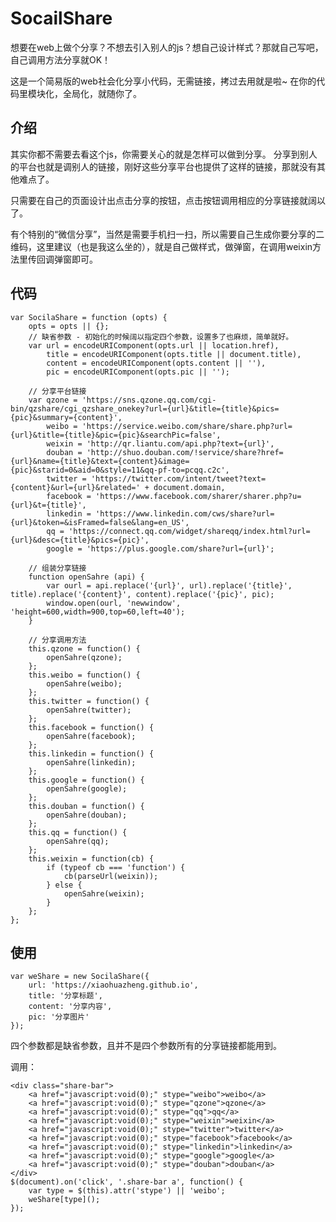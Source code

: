 # SocailShare

想要在web上做个分享？不想去引入别人的js？想自己设计样式？那就自己写吧，自己调用方法分享就OK！

这是一个简易版的web社会化分享小代码，无需链接，拷过去用就是啦~
在你的代码里模块化，全局化，就随你了。

## 介绍

其实你都不需要去看这个js，你需要关心的就是怎样可以做到分享。
分享到别人的平台也就是调别人的链接，刚好这些分享平台也提供了这样的链接，那就没有其他难点了。

只需要在自己的页面设计出点击分享的按钮，点击按钮调用相应的分享链接就阔以了。

有个特别的“微信分享”，当然是需要手机扫一扫，所以需要自己生成你要分享的二维码，这里建议（也是我这么坐的），就是自己做样式，做弹窗，在调用weixin方法里传回调弹窗即可。

## 代码

    var SocilaShare = function (opts) {
        opts = opts || {};
        // 缺省参数 - 初始化的时候阔以指定四个参数，设置多了也麻烦，简单就好。
        var url = encodeURIComponent(opts.url || location.href),
            title = encodeURIComponent(opts.title || document.title),
            content = encodeURIComponent(opts.content || ''),
            pic = encodeURIComponent(opts.pic || '');
    
        // 分享平台链接
        var qzone = 'https://sns.qzone.qq.com/cgi-bin/qzshare/cgi_qzshare_onekey?url={url}&title={title}&pics={pic}&summary={content}',
            weibo = 'https://service.weibo.com/share/share.php?url={url}&title={title}&pic={pic}&searchPic=false',
            weixin = 'http://qr.liantu.com/api.php?text={url}',
            douban = 'http://shuo.douban.com/!service/share?href={url}&name={title}&text={content}&image={pic}&starid=0&aid=0&style=11&qq-pf-to=pcqq.c2c',
            twitter = 'https://twitter.com/intent/tweet?text={content}&url={url}&related=' + document.domain,
            facebook = 'https://www.facebook.com/sharer/sharer.php?u={url}&t={title}',
            linkedin = 'https://www.linkedin.com/cws/share?url={url}&token=&isFramed=false&lang=en_US',
            qq = 'https://connect.qq.com/widget/shareqq/index.html?url={url}&desc={title}&pics={pic}',
            google = 'https://plus.google.com/share?url={url}';
    
        // 组装分享链接
        function openSahre (api) {
            var ourl = api.replace('{url}', url).replace('{title}', title).replace('{content}', content).replace('{pic}', pic);
            window.open(ourl, 'newwindow', 'height=600,width=900,top=60,left=40');
        }
    
        // 分享调用方法
        this.qzone = function() {
            openSahre(qzone);
        };
        this.weibo = function() {
            openSahre(weibo);
        };
        this.twitter = function() {
            openSahre(twitter);
        };
        this.facebook = function() {
            openSahre(facebook);
        };
        this.linkedin = function() {
            openSahre(linkedin);
        };
        this.google = function() {
            openSahre(google);
        };
        this.douban = function() {
            openSahre(douban);
        };
        this.qq = function() {
            openSahre(qq);
        };
        this.weixin = function(cb) {
            if (typeof cb === 'function') {
                cb(parseUrl(weixin));
            } else {
                openSahre(weixin);
            }
        };
    };

## 使用

    var weShare = new SocilaShare({
        url: 'https://xiaohuazheng.github.io',
        title: '分享标题',
        content: '分享内容',
        pic: '分享图片'
    });

四个参数都是缺省参数，且并不是四个参数所有的分享链接都能用到。

调用：

    <div class="share-bar">
        <a href="javascript:void(0);" stype="weibo">weibo</a>
        <a href="javascript:void(0);" stype="qzone">qzone</a>
        <a href="javascript:void(0);" stype="qq">qq</a>
        <a href="javascript:void(0);" stype="weixin">weixin</a>
        <a href="javascript:void(0);" stype="twitter">twitter</a>
        <a href="javascript:void(0);" stype="facebook">facebook</a>
        <a href="javascript:void(0);" stype="linkedin">linkedin</a>
        <a href="javascript:void(0);" stype="google">google</a>
        <a href="javascript:void(0);" stype="douban">douban</a>
    </div>
    $(document).on('click', '.share-bar a', function() {
        var type = $(this).attr('stype') || 'weibo';
        weShare[type]();
    });
